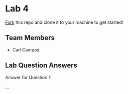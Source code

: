 # Lab 4
[Fork](https://docs.github.com/en/get-started/quickstart/fork-a-repo) this repo and clone it to your machine to get started!

## Team Members
- Carl Campos

## Lab Question Answers

Answer for Question 1: 

...